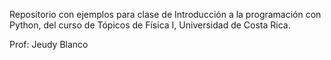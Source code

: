 Repositorio con ejemplos para clase de Introducción a la programación
con Python, del curso de Tópicos de Física I, Universidad de Costa Rica.

Prof: Jeudy Blanco
